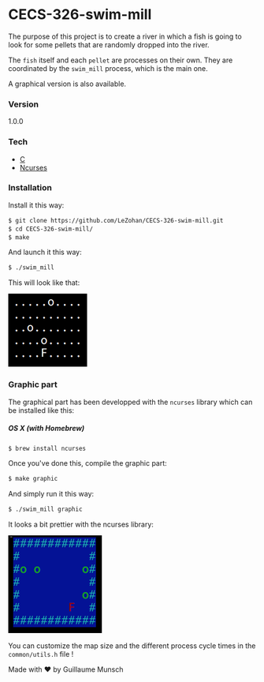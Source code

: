 # CECS-326-swim-mill

The purpose of this project is to create a river in which a fish is going to look for some pellets that are randomly dropped into the river.

The `fish` itself and each `pellet` are processes on their own. They are coordinated by the `swim_mill` process, which is the main one.

A graphical version is also available.

### Version
1.0.0

### Tech

* [C]
* [Ncurses]

### Installation

Install it this way:

```sh
$ git clone https://github.com/LeZohan/CECS-326-swim-mill.git
$ cd CECS-326-swim-mill/
$ make
```

And launch it this way:

```sh
$ ./swim_mill
```

This will look like that:

![](screenshots/no_lib.png?raw=true)

### Graphic part

The graphical part has been developped with the `ncurses` library which can be installed like this:

##### OS X (with Homebrew)

```sh
$ brew install ncurses
```

Once you've done this, compile the graphic part:

```sh
$ make graphic
```

And simply run it this way:

```sh
$ ./swim_mill graphic
```

It looks a bit prettier with the ncurses library:

![](screenshots/ncurses.png?raw=true)

You can customize the map size and the different process cycle times in the `common/utils.h` file !

Made with ♥ by Guillaume Munsch

   [C]: <http://www.cprogramming.com>
   [Ncurses]: <http://linux.die.net/man/3/ncurses>